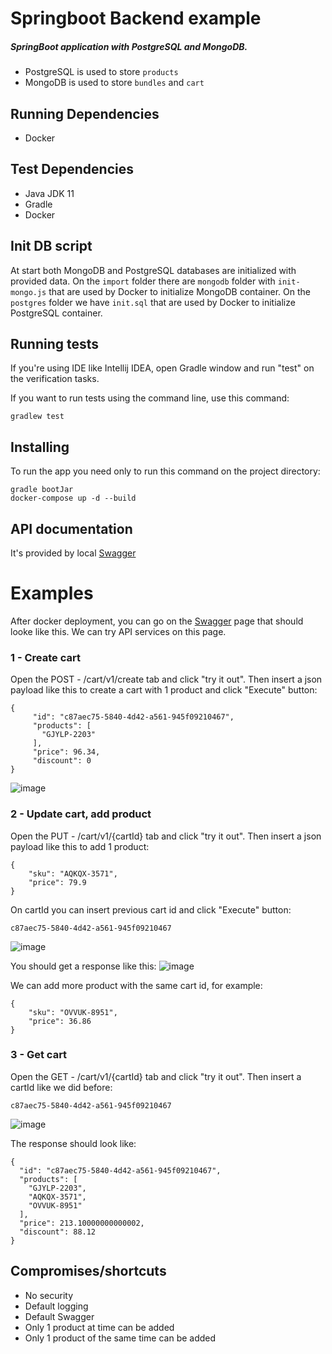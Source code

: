 # Springboot Backend example

##### SpringBoot application with PostgreSQL and MongoDB. 
* PostgreSQL is used to store `products` 
* MongoDB is used to store `bundles` and `cart` 

## Running Dependencies
* Docker

## Test Dependencies
* Java JDK 11
* Gradle
* Docker

## Init DB script
At start both MongoDB and PostgreSQL databases are initialized with provided data.
On the `import` folder there are `mongodb` folder with `init-mongo.js` that are used by Docker to initialize MongoDB container.
On the `postgres` folder we have `init.sql` that are used by Docker to initialize PostgreSQL container.

## Running tests
If you're using IDE like Intellij IDEA, open Gradle window and run "test" on the verification tasks.

If you want to run tests using the command line, use this command:

```
gradlew test
```

## Installing
To run the app you need only to run this command on the project directory:

```
gradle bootJar
docker-compose up -d --build
```

## API documentation
It's provided by local [Swagger](http://localhost:8080/api/swagger-ui.html)

# Examples
After docker deployment, you can go on the [Swagger](http://localhost:8080/api/swagger-ui.html) page that should looke like this. 
We can try API services on this page. 
### 1 - Create cart
Open the POST - /cart/v1/create tab and click "try it out". Then insert a json payload like this to create a cart with 1 product and click "Execute" button:
```
{
     "id": "c87aec75-5840-4d42-a561-945f09210467",
     "products": [
       "GJYLP-2203"
     ],
     "price": 96.34,
     "discount": 0
}
```
![image](https://user-images.githubusercontent.com/36787286/100683092-ea4d6e80-3377-11eb-80cb-d8783741670d.png)

### 2 - Update cart, add product
Open the PUT - /cart/v1/{cartId} tab and click "try it out". Then insert a json payload like this to add 1 product:
```
{
    "sku": "AQKQX-3571",
    "price": 79.9
}
```
On cartId you can insert previous cart id and click "Execute" button:
```
c87aec75-5840-4d42-a561-945f09210467
```
![image](https://user-images.githubusercontent.com/36787286/100683600-f38b0b00-3378-11eb-871d-acdfac5b2f8b.png)

You should get a response like this:
![image](https://user-images.githubusercontent.com/36787286/100683927-9e9bc480-3379-11eb-88b3-979ff040b4ef.png)

We can add more product with the same cart id, for example:
```
{
    "sku": "OVVUK-8951",
    "price": 36.86
}
```

### 3 - Get cart
Open the GET - /cart/v1/{cartId} tab and click "try it out". Then insert a cartId like we did before:
```
c87aec75-5840-4d42-a561-945f09210467
```
![image](https://user-images.githubusercontent.com/36787286/100684234-37324480-337a-11eb-8920-734a8c6fa4ac.png)

The response should look like:
```
{
  "id": "c87aec75-5840-4d42-a561-945f09210467",
  "products": [
    "GJYLP-2203",
    "AQKQX-3571",
    "OVVUK-8951"
  ],
  "price": 213.10000000000002,
  "discount": 88.12
}
```

## Compromises/shortcuts
* No security
* Default logging
* Default Swagger
* Only 1 product at time can be added
* Only 1 product of the same time can be added